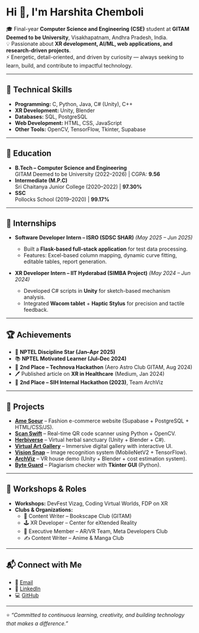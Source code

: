# Hi 👋, I'm Harshita Chemboli  

🎓 Final-year **Computer Science and Engineering (CSE)** student at **GITAM Deemed to be University**, Visakhapatnam, Andhra Pradesh, India.  
💡 Passionate about **XR development, AI/ML, web applications, and research-driven projects**.  
⚡ Energetic, detail-oriented, and driven by curiosity — always seeking to learn, build, and contribute to impactful technology.  

---

## 🔧 Technical Skills
- **Programming:** C, Python, Java, C# (Unity), C++  
- **XR Development:** Unity, Blender  
- **Databases:** SQL, PostgreSQL  
- **Web Development:** HTML, CSS, JavaScript  
- **Other Tools:** OpenCV, TensorFlow, Tkinter, Supabase  

---

## 🏫 Education
- **B.Tech – Computer Science and Engineering**  
  GITAM Deemed to be University (2022–2026) | CGPA: **9.56**  
- **Intermediate (M.P.C)**  
  Sri Chaitanya Junior College (2020–2022) | **97.30%**  
- **SSC**  
  Pollocks School (2019–2020) | **99.17%**  

---

## 💼 Internships
- **Software Developer Intern – ISRO (SDSC SHAR)** *(May 2025 – Jun 2025)*  
  - Built a **Flask-based full-stack application** for test data processing.  
  - Features: Excel-based column mapping, dynamic curve fitting, editable tables, report generation.  

- **XR Developer Intern – IIT Hyderabad (SIMBA Project)** *(May 2024 – Jun 2024)*  
  - Developed C# scripts in **Unity** for sketch-based mechanism analysis.  
  - Integrated **Wacom tablet** + **Haptic Stylus** for precision and tactile feedback.  

---

## 🏆 Achievements
- 🌟 **NPTEL Discipline Star (Jan–Apr 2025)**  
- 📚 **NPTEL Motivated Learner (Jul–Dec 2024)**  
- 🥈 **2nd Place – Technova Hackathon** (Aero Astro Club GITAM, Aug 2024)  
- 🖊 Published article on **XR in Healthcare** (Medium, Jan 2024)  
- 🥈 **2nd Place – SIH Internal Hackathon (2023)**, Team ArchViz  

---

## 🚀 Projects
- **[Ame Soeur](https://github.com/Harshita-Chemboli/Ame_soeur)** – Fashion e-commerce website (Supabase + PostgreSQL + HTML/CSS/JS).  
- **[Scan Swift](https://github.com/Harshita-Chemboli/Scan-Swift)** – Real-time QR code scanner using Python + OpenCV.  
- **[Herbiverse](#)** – Virtual herbal sanctuary (Unity + Blender + C#).  
- **[Virtual Art Gallery](#)** – Immersive digital gallery with interactive UI.  
- **[Vision Snap](https://github.com/Harshita-Chemboli/Vision-Snap)** – Image recognition system (MobileNetV2 + TensorFlow).  
- **[ArchViz](#)** – VR house demo (Unity + Blender + cost estimation system).  
- **[Byte Guard](https://github.com/Harshita-Chemboli/Byte-Guard)** – Plagiarism checker with **Tkinter GUI** (Python).  

---

## 🎤 Workshops & Roles
- **Workshops:** DevFest Vizag, Coding Virtual Worlds, FDP on XR  
- **Clubs & Organizations:**  
  - 📖 Content Writer – Bookscape Club (GITAM)  
  - 🕹 XR Developer – Center for eXtended Reality  
  - 🧩 Executive Member – AR/VR Team, Meta Developers Club  
  - ✍️ Content Writer – Anime & Manga Club  

---

## 📬 Connect with Me
- 📧 [Email](mailto:chemboliharshita@gmail.com)  
- 🔗 [LinkedIn](https://linkedin.com/in/harshitachemboli)  
- 💻 [GitHub](https://github.com/harshitachemboli)  

---
⭐ *“Committed to continuous learning, creativity, and building technology that makes a difference.”*  
